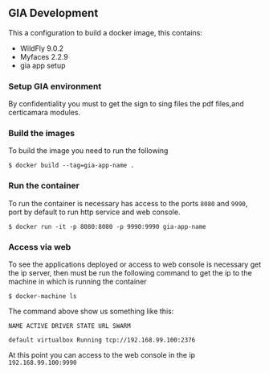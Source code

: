 ## GIA Development

This a configuration to build a docker image, this contains:

  - WildFly 9.0.2
  - Myfaces 2.2.9
  - gia app setup

### Setup GIA environment

By confidentiality you must to get the sign to sing files the pdf files,and certicamara modules.



 ### Build the images

 To build the image  you need to run the following

 `$ docker build --tag=gia-app-name .`

 ### Run the container

 To run the container is necessary  has access to the ports `8080` and `9990`, port by default to run http service and web console.

 `$ docker run -it -p 8080:8080 -p 9990:9990 gia-app-name`


 ### Access via web

 To see the applications deployed or access to web console is necessary get the ip server, then must be run the following command to get the ip to the machine in which is running the container

 `$ docker-machine ls`

 The command above show us something like this:

 `NAME ACTIVE DRIVER STATE URL SWARM`

`default virtualbox Running tcp://192.168.99.100:2376`

At this point you can access to the web console in the ip `192.168.99.100:9990`
